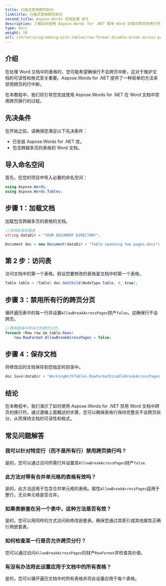 ```yaml
---
title: 行格式禁用跨页拆分
linktitle: 行格式禁用跨页拆分
second_title: Aspose.Words 文档处理 API
description: 了解如何使用 Aspose.Words for .NET 禁用 Word 文档中跨页的换行符，以保持表格的可读性和格式。
type: docs
weight: 10
url: /zh/net/programming-with-tables/row-format-disable-break-across-pages/
---
```

## 介绍

在处理 Word 文档中的表格时，您可能希望确保行不会跨页中断，这对于维护文档的可读性和格式至关重要。Aspose.Words for .NET 提供了一种简单的方法来禁用跨页的行中断。

在本教程中，我们将引导您完成使用 Aspose.Words for .NET 在 Word 文档中禁用跨页换行的过程。

## 先决条件

在开始之前，请确保您满足以下先决条件：
- 已安装 Aspose.Words for .NET 库。
- 包含跨越多页的表格的 Word 文档。

## 导入命名空间

首先，在您的项目中导入必要的命名空间：

```csharp
using Aspose.Words;
using Aspose.Words.Tables;
```

## 步骤 1：加载文档

加载包含跨越多页的表格的文档。

```csharp
//文档目录的路径
string dataDir = "YOUR DOCUMENT DIRECTORY";

Document doc = new Document(dataDir + "Table spanning two pages.docx");
```

## 第 2 步：访问表

访问文档中的第一个表格。假设您要修改的表格是文档中的第一个表格。

```csharp
Table table = (Table) doc.GetChild(NodeType.Table, 0, true);
```

## 步骤 3：禁用所有行的跨页分页

循环遍历表中的每一行并设置`AllowBreakAcrossPages`财产`false`。这确保行不会跨页。

```csharp
//禁用表格中所有行的跨页分页。
foreach (Row row in table.Rows)
    row.RowFormat.AllowBreakAcrossPages = false;
```

## 步骤 4：保存文档

将修改后的文档保存到您指定的目录中。

```csharp
doc.Save(dataDir + "WorkingWithTables.RowFormatDisableBreakAcrossPages.docx");
```

## 结论

在本教程中，我们演示了如何使用 Aspose.Words for .NET 禁用 Word 文档中跨页的换行符。通过遵循上面概述的步骤，您可以确保表格行保持完整且不会跨页拆分，从而保持文档的可读性和格式。

## 常见问题解答

### 我可以针对特定行（而不是所有行）禁用跨页换行吗？  
是的，您可以通过访问所需行并设置其`AllowBreakAcrossPages`财产`false`.

### 此方法对带有合并单元格的表格有效吗？  
是的，此方法适用于包含合并单元格的表格。属性`AllowBreakAcrossPages`适用于整行，无论单元格是否合并。

### 如果表嵌套在另一个表中，这种方法是否有效？  
是的，您可以用同样的方式访问和修改嵌套表。确保您通过其索引或其他属性正确引用嵌套表。

### 如何检查某一行是否允许跨页分行？  
您可以通过访问`AllowBreakAcrossPages`的财产`RowFormat`并检查其价值。

### 有没有办法将此设置应用于文档中的所有表格？  
是的，您可以循环遍历文档中的所有表格并将此设置应用于每个表格。